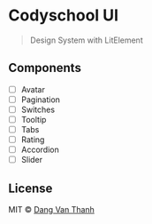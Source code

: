 # Codyschool UI

> Design System with LitElement

## Components

- [ ] Avatar
- [ ] Pagination
- [ ] Switches
- [ ] Tooltip
- [ ] Tabs
- [ ] Rating
- [ ] Accordion
- [ ] Slider

## License

MIT © [Dang Van Thanh](http://dangthanh.org)
